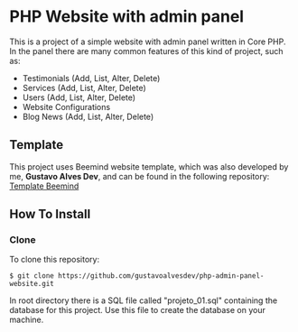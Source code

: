 # PHP Website with admin panel
This is a project of a simple website with admin panel written in Core PHP. In the panel there are many common features of this kind of project, such as:
  
  - Testimonials (Add, List, Alter, Delete) 
  - Services (Add, List, Alter, Delete)
  - Users (Add, List, Alter, Delete)
  - Website Configurations
  - Blog News (Add, List, Alter, Delete)

## Template
This project uses Beemind website template, which was also developed by me, <b>Gustavo Alves Dev</b>, and can be found in the following repository: <a href="https://github.com/gustavoalvesdev/template-beemind" target="_blank">Template Beemind</a>

## How To Install

### Clone

To clone this repository:
```shell
$ git clone https://github.com/gustavoalvesdev/php-admin-panel-website.git
```
In root directory there is a SQL file called "projeto_01.sql" containing the database for this project. Use this file to create the database on your machine.
